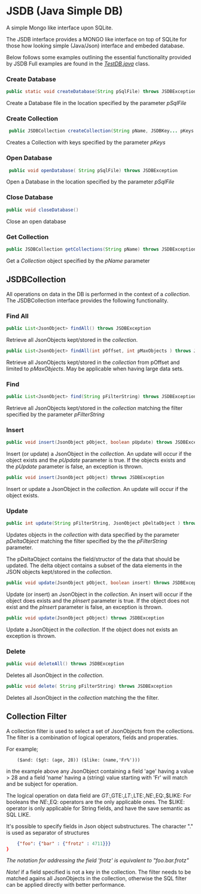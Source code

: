# JSDB (Java Simple DB)
A simple Mongo like interface upon SQLite.

The JSDB interface provides a MONGO like interface on top of SQLite for those how looking simple (Java/Json) interface 
and embeded database. 

Below follows some examples outlining the essential functionality provided by JSDB
Full examples are found in the [_TestDB.java_](https://github.com/hoddmimes/JSDB/blob/main/src/test/java/com/hoddmimes/sdb/test/TestDB.java) class. 

### Create Database
```java
public static void createDatabase(String pSqlFile) throws JSDBException
```
Create a Database file in the location specified by the parameter _pSqlFile_

### Create Collection
```java
 public JSDBCollection createCollection(String pName, JSDBKey... pKeys ) throws JSDBException
```
Creates a Collection with keys specified by the parameter _pKeys_


### Open Database
```java
 public void openDatabase( String pSqlFile) throws JSDBException
```
Open a Database in the location specified by the parameter _pSqlFile_

### Close Database
```java
public void closeDatabase()
```
Close an open database

### Get Collection
```java
public JSDBCollection getCollections(String pName) throws JSDBException
```

Get a _Collection_ object specified by the _pName_ parameter

## JSDBCollection

All operations on data in the DB is performed in the context of a _collection_.
The JSDBCollection interface provides the following functionality.

### Find All
```java
public List<JsonObject> findAll() throws JSDBException 
```
Retrieve all JsonObjects kept/stored in the _collection_.

```java
public List<JsonObject> findAll(int pOffset, int pMaxObjects ) throws JSDBException 
```
Retrieve all JsonObjects kept/stored in the _collection_ from pOffset and limited to _pMaxObjects_.
May be applicable when having large data sets.

### Find 
```java
public List<JsonObject> find(String pFilterString) throws JSDBException 
```
Retrieve all JsonObjects kept/stored in the _collection_ matching the filter specified by the parameter _pFilterString_

### Insert
```java
public void insert(JsonObject pObject, boolean pUpdate) throws JSDBException
```
Insert (or update) a JsonObject in the _collection_. An update will occur if the object exists and the _pUpdate_ parameter is true.
If the objects exists and the _pUpdate_ parameter is false, an exception is thrown.

```java
public void insert(JsonObject pObject) throws JSDBException
```
Insert or update a JsonObject in the _collection_. An update will occur if the object exists.

### Update 
```java
public int update(String pFilterString, JsonObject pDeltaObject ) throws JSDBException
```
Updates objects in the _collection_ with data specified by the parameter _pDeltaObject_ matching the filter specified by the
the _pFilterString_ parameter. 

The pDeltaObject contains the field/structor of the data that should be updated. The delta object contains a subset of the data
elements in the JSON objects kept/stored in the _collection_.

```java
public void update(JsonObject pObject, boolean insert) throws JSDBException 
```
Update (or insert) an JsonObject in the _collection_. An insert will occur if the object does exists and the _pInsert_ parameter is true.
If the object does not exist and the _pInsert_ parameter is false, an exception is thrown.

```java
public void update(JsonObject pObject) throws JSDBException
```
Update a JsonObject in the _collection_. If the object does not exists an exception is thrown.

### Delete 
```java
public void deleteAll() throws JSDBException
```
Deletes all JsonObject in the _collection_.

```java
public void delete( String pFilterString) throws JSDBException 
```
Deletes all JsonObject in the _collection_ matching the the filter.

## Collection Filter
A collection filter is used to select a set of JsonObjects from the collections.
The filter is a combination of logical operators, fields and properaties.

For example;
```
    ($and: ($gt: (age, 28)) ($like: (name,'Fr%')))
```
in the example above any JsonObject containing a field 'age' having a value > 28 and a field 'name' having a
(string) value starting with 'Fr' will match and be subject for operation.

The logical operation on data field are $GT:,$GTE:,$LT:,$LTE:,$NE:,$EQ:,$LIKE:
For booleans the $NE:,$EQ: operators are the only applicable ones.
The $LIKE: operator is only applicable for String fields, and have the save semantic as SQL LIKE.

It's possible to specify fields in Json object substructures. The character "." is used as separator of structures 
```JSON
    {"foo": {"bar" : {"frotz" : 4711}}}
}
```
_The notation for addressing the field 'frotz' is equivalent to "foo.bar.frotz"_

_Note!_ if a field specified is not a key in the collection. The filter needs to be matched agains all 
JsonObjects in the collection, otherwise the SQL filter can be applied directly with better performance.




